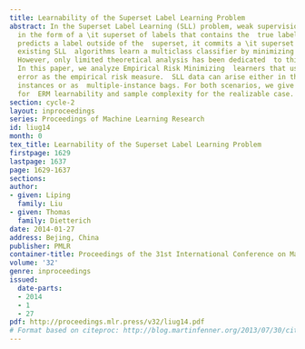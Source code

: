 ```yaml
---
title: Learnability of the Superset Label Learning Problem
abstract: In the Superset Label Learning (SLL) problem, weak supervision is  provided
  in the form of a \it superset of labels that contains the  true label.  If the classifier
  predicts a label outside of the  superset, it commits a \it superset error.  Most
  existing SLL  algorithms learn a multiclass classifier by minimizing the superset  error.
  However, only limited theoretical analysis has been dedicated  to this approach.
  In this paper, we analyze Empirical Risk Minimizing  learners that use the superset
  error as the empirical risk measure.  SLL data can arise either in the form of independent
  instances or as  multiple-instance bags. For both scenarios, we give the conditions
  for  ERM learnability and sample complexity for the realizable case.
section: cycle-2
layout: inproceedings
series: Proceedings of Machine Learning Research
id: liug14
month: 0
tex_title: Learnability of the Superset Label Learning Problem
firstpage: 1629
lastpage: 1637
page: 1629-1637
sections: 
author:
- given: Liping
  family: Liu
- given: Thomas
  family: Dietterich
date: 2014-01-27
address: Bejing, China
publisher: PMLR
container-title: Proceedings of the 31st International Conference on Machine Learning
volume: '32'
genre: inproceedings
issued:
  date-parts:
  - 2014
  - 1
  - 27
pdf: http://proceedings.mlr.press/v32/liug14.pdf
# Format based on citeproc: http://blog.martinfenner.org/2013/07/30/citeproc-yaml-for-bibliographies/
---
```

